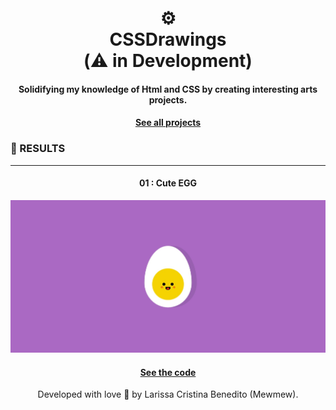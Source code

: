<h1 align="center">
   ⚙️ <br> CSSDrawings <br>  (⚠️ in Development)
</h1>

<h4 align="center">
  Solidifying my knowledge of Html and CSS by creating interesting arts projects.
</h4>

<h4 align="center"><a href="https://mewmewdevart.github.io/CSSDrawings/" target="_blank">See all projects</a></h4>

### 🎨 RESULTS
---

<h4 align="center"> 01 : Cute EGG </h4>

[![Github](https://github.com/mewmewdevart/CSSDrawings/blob/75dc77386f04931a9569259483a88c7fa6a1d407/01%20-%20CuteEgg/cuteEgg.jpeg)](https://github.com/mewmewdevart/CSSDrawings/tree/main/01%20-%20CuteEgg)

<h4 align="center"><a href="https://github.com/mewmewdevart/CSSDrawings/tree/main/01%20-%20CuteEgg" target="_blank">See the code</a></h4>


<p align="center"> Developed with love 💜 by Larissa Cristina Benedito (Mewmew). </p>
